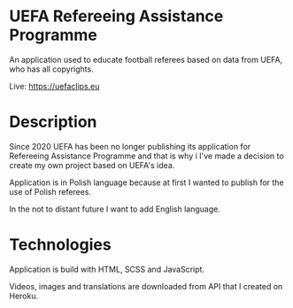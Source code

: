 # UEFA Refereeing Assistance Programme

An application used to educate football referees based on data from UEFA, who has all copyrights.

Live: https://uefaclips.eu

# Description

Since 2020 UEFA has been no longer publishing its application for Refereeing Assistance Programme and that is why i I've made a decision to create my own project based on UEFA's idea.


Application is in Polish language because at first I wanted to publish for the use of Polish referees.


In the not to distant future I want to add English language.

# Technologies

Application is build with HTML, SCSS and JavaScript.


Videos, images and translations are downloaded from API that I created on Heroku.
